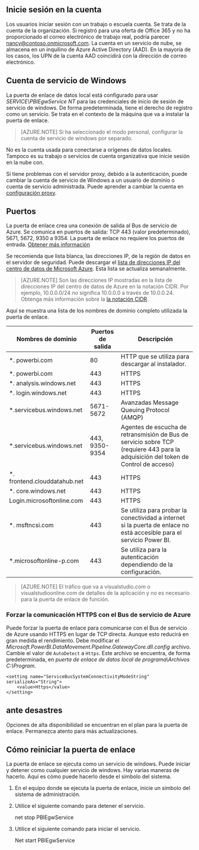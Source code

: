 ## Inicie sesión en la cuenta

Los usuarios iniciar sesión con un trabajo o escuela cuenta. Se trata de la cuenta de la organización. Si registró para una oferta de Office 365 y no ha proporcionado el correo electrónico de trabajo real, podría parecer nancy@contoso.onmicrosoft.com. La cuenta en un servicio de nube, se almacena en un inquilino de Azure Active Directory (AAD). En la mayoría de los casos, los UPN de la cuenta AAD coincidirá con la dirección de correo electrónico.

## Cuenta de servicio de Windows

La puerta de enlace de datos local está configurado para usar *SERVICE\PBIEgwService NT* para las credenciales de inicio de sesión de servicio de windows. De forma predeterminada, tiene el derecho de registro como un servicio. Se trata en el contexto de la máquina que va a instalar la puerta de enlace. 

> [AZURE.NOTE]  Si ha seleccionado el modo personal, configurar la cuenta de servicio de windows por separado.

No es la cuenta usada para conectarse a orígenes de datos locales.  Tampoco es su trabajo o servicios de cuenta organizativa que inicie sesión en la nube con.

Si tiene problemas con el servidor proxy, debido a la autenticación, puede cambiar la cuenta de servicio de Windows a un usuario de dominio o cuenta de servicio administrada. Puede aprender a cambiar la cuenta en [configuración proxy](powerbi-gateway-proxy.md#changing-the-gateway-service-account-to-a-domain-user).

## Puertos

La puerta de enlace crea una conexión de salida al Bus de servicio de Azure. Se comunica en puertos de salida: TCP 443 (valor predeterminado), 5671, 5672, 9350 a 9354.  La puerta de enlace no requiere los puertos de entrada. [Obtener más información](https://azure.microsoft.com/documentation/articles/service-bus-fundamentals-hybrid-solutions/)

Se recomienda que lista blanca, las direcciones IP, de la región de datos en el servidor de seguridad. Puede descargar el [lista de direcciones IP del centro de datos de Microsoft Azure](https://www.microsoft.com/download/details.aspx?id=41653). Esta lista se actualiza semanalmente. 

> [AZURE.NOTE]  Son las direcciones IP mostradas en la lista de direcciones IP del centro de datos de Azure en la notación CIDR. Por ejemplo, 10.0.0.0/24 no significa 10.0.0.0 a través de 10.0.0.24. Obtenga más información sobre la [la notación CIDR](http://whatismyipaddress.com/cidr).

Aquí se muestra una lista de los nombres de dominio completo utilizada la puerta de enlace.

|Nombres de dominio|Puertos de salida|Descripción|
|---|---|---|
|*. powerbi.com|80|HTTP que se utiliza para descargar al instalador.|
|*. powerbi.com|443|HTTPS|
|*. analysis.windows.net|443|HTTPS|
|*. login.windows.net|443|HTTPS|
|*.servicebus.windows.net|5671-5672|Avanzadas Message Queuing Protocol (AMQP)|
|*.servicebus.windows.net|443, 9350-9354|Agentes de escucha de retransmisión de Bus de servicio sobre TCP (requiere 443 para la adquisición del token de Control de acceso)|
|*. frontend.clouddatahub.net|443|HTTPS|
|*. core.windows.net|443|HTTPS|
|Login.microsoftonline.com|443|HTTPS|
|*. msftncsi.com|443|Se utiliza para probar la conectividad a internet si la puerta de enlace no está accesible para el servicio Power BI.|
|*.microsoftonline-p.com|443|Se utiliza para la autenticación dependiendo de la configuración.|

> [AZURE.NOTE] El tráfico que va a visualstudio.com o visualstudioonline.com de detalles de la aplicación y no es necesario para la puerta de enlace de función.

### Forzar la comunicación HTTPS con el Bus de servicio de Azure

Puede forzar la puerta de enlace para comunicarse con el Bus de servicio de Azure usando HTTPS en lugar de TCP directa. Aunque esto reducirá en gran medida el rendimiento. Debe modificar el *Microsoft.PowerBI.DataMovement.Pipeline.GatewayCore.dll.config* archivo. Cambie el valor de `AutoDetect` a `Https`. Este archivo se encuentra, de forma predeterminada, en *puerta de enlace de datos local de programa\Archivos C:\Program*.

```
<setting name="ServiceBusSystemConnectivityModeString" serializeAs="String">
    <value>Https</value>
</setting>
```

## ante desastres

Opciones de alta disponibilidad se encuentran en el plan para la puerta de enlace. Permanezca atento para más actualizaciones.

## Cómo reiniciar la puerta de enlace

La puerta de enlace se ejecuta como un servicio de windows. Puede iniciar y detener como cualquier servicio de windows. Hay varias maneras de hacerlo. Aquí es cómo puede hacerlo desde el símbolo del sistema.

1.  En el equipo donde se ejecuta la puerta de enlace, inicie un símbolo del sistema de administración.

2.  Utilice el siguiente comando para detener el servicio.

    net stop PBIEgwService 

3.  Utilice el siguiente comando para iniciar el servicio.

    Net start PBIEgwService